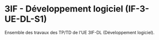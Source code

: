 # 3IF - Développement logiciel (IF-3-UE-DL-S1)
Ensemble des travaux des TP/TD de l'UE 3IF-DL (Développement logiciel).
